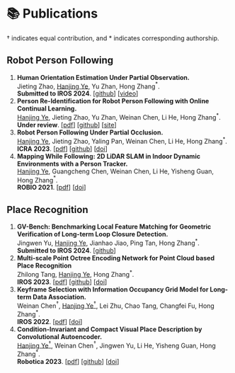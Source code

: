 # 📚 Publications
$\dagger$ indicates equal contribution, and $*$ indicates corresponding authorship.


## Robot Person Following
1. **Human Orientation Estimation Under Partial Observation.** <br />Jieting Zhao, <u>Hanjing Ye</u>, Yu Zhan, Hong Zhang$^*$. <br />**Submitted to IROS 2024**. [[github](https://github.com/zhaojieting/Part_HOE)] [[video](https://www.youtube.com/watch?v=ABYZ28tpPV0&ab_channel=JietingZhao)]
2. **Person Re-Identification for Robot Person Following with Online Continual Learning.** <br /><u>Hanjing Ye</u>, Jieting Zhao, Yu Zhan, Weinan Chen, Li He, Hong Zhang$^*$. <br />**Under review**. [[pdf](http://MedlarTea.github.io/files/ocl_rpf.pdf)] [[github](https://github.com/MedlarTea/OCL-RPF)] [[site](https://sites.google.com/view/oclrpf)]
3. **Robot Person Following Under Partial Occlusion.** <br /><u>Hanjing Ye</u>, Jieting Zhao, Yaling Pan, Weinan Chen, Li He, Hong Zhang$^*$. <br />**ICRA 2023**. [[pdf](http://MedlarTea.github.io/files/mono_rpf_track.pdf)] [[github](https://github.com/MedlarTea/Mono-RPF)] [[doi](https://doi.org/10.1109/ICRA48891.2023.10160738)]
4. **Mapping While Following: 2D LiDAR SLAM in Indoor Dynamic Environments with a Person Tracker.** <br /><u>Hanjing Ye</u>, Guangcheng Chen, Weinan Chen, Li He, Yisheng Guan, Hong Zhang$^*$. <br />**ROBIO 2021**. [[pdf](http://MedlarTea.github.io/files/mwf.pdf)] [[doi](https://doi.org/10.1109/ROBIO54168.2021.9739394)]

## Place Recognition
1. **GV-Bench: Benchmarking Local Feature Matching for Geometric Verification of Long-term Loop Closure Detection.** <br />Jingwen Yu, <u>Hanjing Ye</u>, Jianhao Jiao, Ping Tan, Hong Zhang$^*$. <br />**Submitted to IROS 2024**. [[github](https://github.com/jarvisyjw/GV-Bench)]
2. **Multi-scale Point Octree Encoding Network for Point Cloud based Place Recognition** <br />Zhilong Tang, <u>Hanjing Ye</u>, Hong Zhang$^*$. <br />**IROS 2023**. [[pdf](http://MedlarTea.github.io/files/multi_scale_pcpr.pdf)] [[github](https://github.com/Zhilong-Tang/MPOE-Net)] [[doi](https://ieeexplore.ieee.org/document/10341943)]
3. **Keyframe Selection with Information Occupancy Grid Model for Long-term Data Association.** <br />Weinan Chen$^\dagger$, <u>Hanjing Ye$^\dagger$</u>, Lei Zhu, Chao Tang, Changfei Fu, Hong Zhang$^*$. <br />**IROS 2022**. [[pdf](http://MedlarTea.github.io/files/info_keyframe.pdf)] [[doi](https://doi.org/10.1109/IROS47612.2022.9981050)]
4. **Condition-Invariant and Compact Visual Place Description by Convolutional Autoencoder.** <br /><u>Hanjing Ye$^\dagger$</u>, Weinan Chen$^\dagger$, Jingwen Yu, Li He, Yisheng Guan, Hong Zhang$^*$. <br />**Robotica 2023**. [[pdf](http://MedlarTea.github.io/files/cae_vpr.pdf)] [[github](https://github.com/MedlarTea/CAE-VPR)] [[doi](https://doi.org/10.1017/S0263574723000085)]